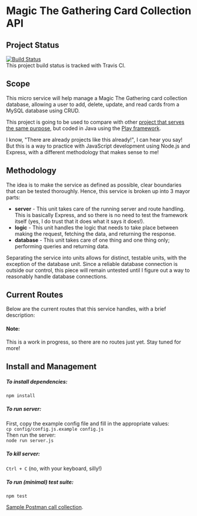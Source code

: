 # Magic The Gathering Card Collection API

## Project Status
[![Build Status](https://travis-ci.org/astrocaribe/magic-the-gathering-service.svg?branch=develop)](https://travis-ci.org/astrocaribe/magic-the-gathering-service)  
This project build status is tracked with Travis CI.

## Scope
This micro service will help manage a Magic The Gathering card collection
database, allowing a user to add, delete, update, and read cards from a MySQL
database using CRUD.  

This project is going to be used to compare with other [project that serves the
same purpose](https://github.com/astrocaribe/magic_collection), but coded in
Java using the [Play framework](https://playframework.com/).  

I know, "There are already projects like this already!", I can hear you say! But
this is a way to practice with JavaScript development using Node.js and Express,
with a different methodology that makes sense to me!

## Methodology
The idea is to make the service as defined as possible, clear boundaries that
can be tested thoroughly. Hence, this service is broken up into 3 mayor parts:

  * **server** - This unit takes care of the running server and route handling.
    This is basically Express, and so there is no need to test the framework
    itself (yes, I do trust that it does what it says it does!).
  * **logic** - This unit handles the logic that needs to take place between
    making the request, fetching the data, and returning the response.
  * **database** - This unit takes care of one thing and one thing only;
    performing queries and returning data.

Separating the service into units allows for distinct, testable units, with the
exception of the database unit. Since a reliable database connection is outside
our control, this piece will remain untested until I figure out a way to
reasonably handle database connections.

## Current Routes
Below are the current routes that this service handles, with a brief
description:  

#### Note:
This is a work in progress, so there are no routes just yet. Stay tuned for
more!

## Install and Management
##### To install dependencies:
`npm install`

##### To run server:  
First, copy the example config file and fill in the appropriate values:  
`cp config/config.js.example config.js`  
Then run the server:  
  `node run server.js`

##### To kill server:  
  `Ctrl + C` (no, with your keyboard, silly!)

##### To run (minimal) test suite:  
  `npm test`

[Sample Postman call collection](https://www.getpostman.com/collections/0b134add95a8ecec29bd).
